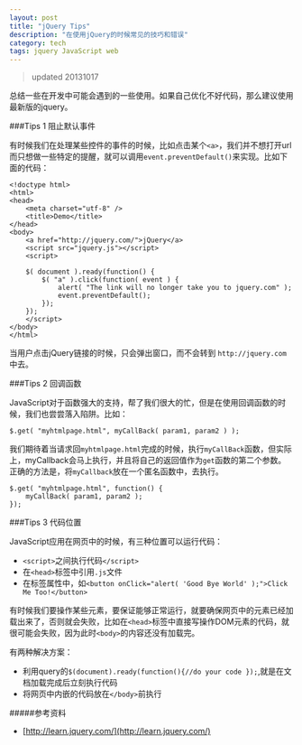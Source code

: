 ```yaml
---
layout: post
title: "jQuery Tips"
description: "在使用jQuery的时候常见的技巧和错误"
category: tech
tags: jquery JavaScript web
---
```


> updated 20131017

总结一些在开发中可能会遇到的一些使用。如果自己优化不好代码，那么建议使用最新版的jquery。

###Tips 1 阻止默认事件

有时候我们在处理某些控件的事件的时候，比如点击某个`<a>`，我们并不想打开url而只想做一些特定的提醒，就可以调用`event.preventDefault()`来实现。比如下面的代码：

    <!doctype html>
    <html>
    <head>
        <meta charset="utf-8" />
        <title>Demo</title>
    </head>
    <body>
        <a href="http://jquery.com/">jQuery</a>
        <script src="jquery.js"></script>
        <script>
     
        $( document ).ready(function() {
            $( "a" ).click(function( event ) {
                alert( "The link will no longer take you to jquery.com" );
                event.preventDefault();
            });
        });
        </script>
    </body>
    </html>

当用户点击jQuery链接的时候，只会弹出窗口，而不会转到 `http://jquery.com`中去。



###Tips 2 回调函数

JavaScript对于函数强大的支持，帮了我们很大的忙，但是在使用回调函数的时候，我们也尝尝落入陷阱。比如：

    $.get( "myhtmlpage.html", myCallBack( param1, param2 ) );

我们期待着当请求回`myhtmlpage.html`完成的时候，执行`myCallBack`函数，但实际上，myCallback会马上执行，并且将自己的返回值作为`get`函数的第二个参数。正确的方法是，将`myCallback`放在一个匿名函数中，去执行。

    $.get( "myhtmlpage.html", function() {
        myCallBack( param1, param2 );
    });

###Tips 3 代码位置

JavaScript应用在网页中的时候，有三种位置可以运行代码：

+ `<script>`之间执行代码`</script>`
+ 在`<head>`标签中引用`.js`文件
+ 在标签属性中，如`<button onClick="alert( 'Good Bye World' );">Click Me Too!</button>`

有时候我们要操作某些元素，要保证能够正常运行，就要确保网页中的元素已经加载出来了，否则就会失败，比如在`<head>`标签中直接写操作DOM元素的代码，就很可能会失败，因为此时`<body>`的内容还没有加载完。

有两种解决方案：

+ 利用query的`$(document).ready(function(){//do your code });`,就是在文档加载完成后立刻执行代码
+ 将网页中内嵌的代码放在`</body>`前执行

#####参考资料

+ [http://learn.jquery.com/](http://learn.jquery.com/)

